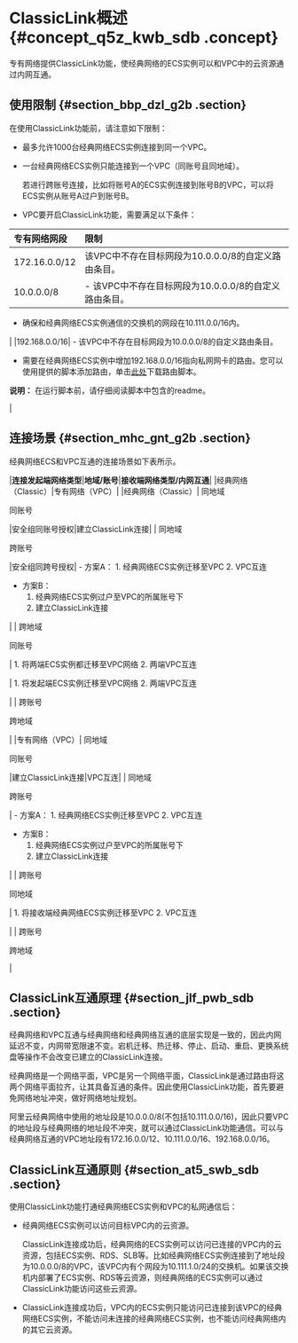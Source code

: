 # ClassicLink概述 {#concept_q5z_kwb_sdb .concept}

专有网络提供ClassicLink功能，使经典网络的ECS实例可以和VPC中的云资源通过内网互通。

## 使用限制 {#section_bbp_dzl_g2b .section}

在使用ClassicLink功能前，请注意如下限制：

-   最多允许1000台经典网络ECS实例连接到同一个VPC。

-   一台经典网络ECS实例只能连接到一个VPC（同账号且同地域）。

    若进行跨账号连接，比如将账号A的ECS实例连接到账号B的VPC，可以将ECS实例从账号A过户到账号B。

-   VPC要开启ClassicLink功能，需要满足以下条件：

|专有网络网段|限制|
|:-----|:-|
|172.16.0.0/12|该VPC中不存在目标网段为10.0.0.0/8的自定义路由条目。|
|10.0.0.0/8| -   该VPC中不存在目标网段为10.0.0.0/8的自定义路由条目。

-   确保和经典网络ECS实例通信的交换机的网段在10.111.0.0/16内。

 |
|192.168.0.0/16| -   该VPC中不存在目标网段为10.0.0.0/8的自定义路由条目。

-   需要在经典网络ECS实例中增加192.168.0.0/16指向私网网卡的路由。您可以使用提供的脚本添加路由，单击[此处](http://docs-aliyun.cn-hangzhou.oss.aliyun-inc.com/assets/attach/58095/cn_zh/1502878832385/route192.zip)下载路由脚本。

**说明：** 在运行脚本前，请仔细阅读脚本中包含的readme。

 |


## 连接场景 {#section_mhc_gnt_g2b .section}

经典网络ECS和VPC互通的连接场景如下表所示。

|**连接发起端网络类型**|**地域/账号**|**接收端网络类型/内网互通**|
|经典网络（Classic）|专有网络（VPC）|
|经典网络（Classic）| 同地域

 同账号

 |安全组同账号授权|建立ClassicLink连接|
| 同地域

 跨账号

 |安全组同跨号授权| -   方案A：
    1.  经典网络ECS实例迁移至VPC
    2.  VPC互连
-   方案B：
    1.  经典网络ECS实例过户至VPC的所属账号下
    2.  建立ClassicLink连接

 |
| 跨地域

 同账号

 | 1.  将两端ECS实例都迁移至VPC网络
2.  两端VPC互连

 | 1.  将发起端ECS实例迁移至VPC网络
2.  两端VPC互连

 |
| 跨账号

 跨地域

 |
|专有网络（VPC）| 同地域

 同账号

 |建立ClassicLink连接|VPC互连|
| 同地域

 跨账号

 | -   方案A：
    1.  经典网络ECS实例迁移至VPC
    2.  VPC互连
-   方案B：
    1.  经典网络ECS实例过户至VPC的所属账号下
    2.  建立ClassicLink连接

 |
| 跨账号

 同地域

 | 1.  将接收端经典网络ECS实例迁移至VPC
2.  VPC互连

 |
| 跨账号

 跨地域

 |

## ClassicLink互通原理 {#section_jlf_pwb_sdb .section}

经典网络和VPC互通与经典网络和经典网络互通的底层实现是一致的，因此内网延迟不变，内网带宽限速不变。宕机迁移、热迁移、停止、启动、重启、更换系统盘等操作不会改变已建立的ClassicLink连接。

经典网络是一个网络平面，VPC是另一个网络平面，ClassicLink是通过路由将这两个网络平面拉齐，让其具备互通的条件。因此使用ClassicLink功能，首先要避免网络地址冲突，做好网络地址规划。

阿里云经典网络中使用的地址段是10.0.0.0/8\(不包括10.111.0.0/16\)，因此只要VPC的地址段与经典网络的地址段不冲突，就可以通过ClassicLink功能通信。可以与经典网络互通的VPC地址段有172.16.0.0/12、10.111.0.0/16、192.168.0.0/16。

## ClassicLink互通原则 {#section_at5_swb_sdb .section}

使用ClassicLink功能打通经典网络ECS实例和VPC的私网通信后：

-   经典网络ECS实例可以访问目标VPC内的云资源。

    ClassicLink连接成功后，经典网络的ECS实例可以访问已连接的VPC内的云资源，包括ECS实例、RDS、SLB等。比如经典网络ECS实例连接到了地址段为10.0.0.0/8的VPC，该VPC内有个网段为10.111.1.0/24的交换机。如果该交换机内部署了ECS实例、RDS等云资源，则经典网络的ECS实例可以通过ClassicLink功能访问这些云资源。

-   ClassicLink连接成功后，VPC内的ECS实例只能访问已连接到该VPC的经典网络ECS实例，不能访问未连接的经典网络ECS实例，也不能访问经典网络内的其它云资源。


